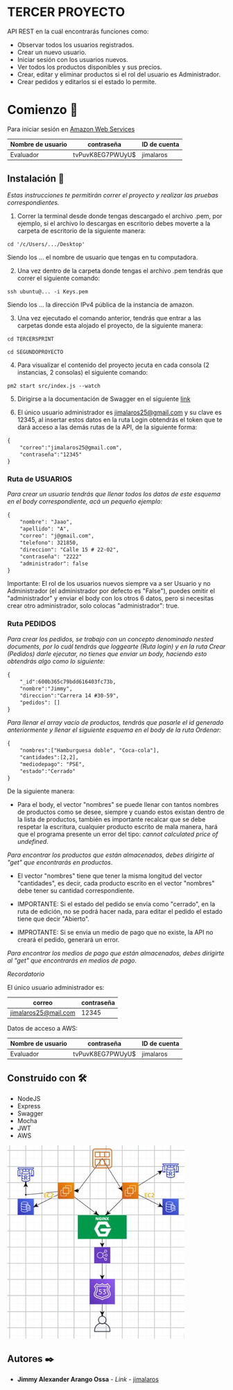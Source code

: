 # TERCER PROYECTO

API REST en la cuál encontrarás funciones como:

* Observar todos los usuarios registrados.
* Crear un nuevo usuario.
* Iniciar sesión con los usuarios nuevos.
* Ver todos los productos disponibles y sus precios.
* Crear, editar y eliminar productos si el rol del usuario es Administrador.
* Crear pedidos y editarlos si el estado lo permite.

# Comienzo 🚀

Para iniciar sesión en [Amazon Web Services](https://aws.amazon.com/es/console/) 

| Nombre de usuario |    contraseña   |    ID de cuenta   |
|-------------------|-----------------|-------------------|
|     Evaluador     | tvPuvK8EG7PWUyU$|      jimalaros    | 

## Instalación 🔧

_Estas instrucciones te permitirán correr el proyecto y realizar las pruebas correspondientes._

1. Correr la terminal desde donde tengas descargado el archivo .pem, por ejemplo, si el archivo lo descargas en escritorio debes moverte a la carpeta de escritorio de la siguiente manera:

```
cd '/c/Users/.../Desktop'
```

Siendo los ... el nombre de usuario que tengas en tu computadora.

2. Una vez dentro de la carpeta donde tengas el archivo .pem tendrás que correr el siguiente comando:

```
ssh ubuntu@... -i Keys.pem
```

Siendo los ... la dirección IPv4 pública de la instancia de amazon.

3. Una vez ejecutado el comando anterior, tendrás que entrar a las carpetas donde esta alojado el proyecto, de la siguiente manera:

```
cd TERCERSPRINT
```

```
cd SEGUNDOPROYECTO
```

4. Para visualizar el contenido del proyecto jecuta en cada consola (2 instancias, 2 consolas) el siguiente comando:

```
pm2 start src/index.js --watch
```

5. Dirigirse a la documentación de Swagger en el siguiente [link](https://apicommerce.tk/api/)

6. El único usuario administrador es jimalaros25@gmail.com y su clave es 12345, al insertar estos datos en la ruta Login obtendrás el token que te dará acceso a las demás rutas de la API, de la siguiente forma:

```
{
    "correo":"jimalaros25@gmail.com",
    "contraseña":"12345"
}
```

### Ruta de USUARIOS

_Para crear un usuario tendrás que llenar todos los datos de este esquema en el body correspondiente, acá un pequeño ejemplo:_

```
{
    "nombre": "Jaao",
    "apellido": "A",
    "correo": "j@gmail.com",
    "telefono": 321850,
    "direccion": "Calle 15 # 22-02",
    "contraseña": "2222"
    "administrador": false
}
```
Importante: El rol de los usuarios nuevos siempre va a ser Usuario y no Administrador (el administrador por defecto es "False"), puedes omitir el "administrador" y enviar el body con los otros 6 datos, pero si necesitas crear otro administrador, solo colocas "administrador": true.

### Ruta PEDIDOS

_Para crear los pedidos, se trabajo con un concepto denominado nested documents, por lo cuál tendrás que loggearte (Ruta login) y en la ruta Crear (Pedidos) darle ejecutar, no tienes que enviar un body, haciendo esto obtendrás algo como lo siguiente:_

```
{
    "_id":600b365c79bdd616403fc73b,
    "nombre":"Jimmy",
    "direccion":"Carrera 14 #30-59",
    "pedidos": []
}
```

_Para llenar el array vacío de productos, tendrás que pasarle el id generado anteriormente y llenar el siguiente esquema en el body de la ruta Ordenar:_
```
{
    "nombres":["Hamburguesa doble", "Coca-cola"],
    "cantidades":[2,2],
    "mediodepago": "PSE",
    "estado":"Cerrado"
}
```

De la siguiente manera: 

* Para el body, el vector "nombres" se puede llenar con tantos nombres de productos como se desee, siempre y cuando estos existan dentro de la lista de productos, también es importante recalcar que se debe respetar la escritura, cualquier producto escrito de mala manera, hará que el programa presente un error del tipo: _cannot calculated price of undefined_.

_Para encontrar los productos que están almacenados, debes dirigirte al "get" que encontrarás en productos_.

* El vector "nombres" tiene que tener la misma longitud del vector "cantidades", es decir, cada producto escrito en el vector "nombres" debe tener su cantidad correspondiente.

* IMPORTANTE: Si el estado del pedido se envía como "cerrado", en la ruta de edición, no se podrá hacer nada, para editar el pedido el estado tiene que decir "Abierto".
* IMPROTANTE: Si se envia un medio de pago que no existe, la API no creará el pedido, generará un error.

_Para encontrar los medios de pago que están almacenados, debes dirigirte al "get" que encontrarás en medios de pago_.

_Recordatorio_

El único usuario administrador es:

|       correo         | contraseña |
|----------------------|------------|
| jimalaros25@mail.com |       12345|

Datos de acceso a AWS:

| Nombre de usuario |    contraseña   |    ID de cuenta   |
|-------------------|-----------------|-------------------|
|     Evaluador     | tvPuvK8EG7PWUyU$|      jimalaros    | 

## Construido con 🛠️

* NodeJS
* Express
* Swagger
* Mocha
* JWT
* AWS

![DIAGRAMA](https://github.com/jimalaros/SEGUNDOPROYECTO/blob/master/AWS.JPG?raw=true)

## Autores ✒️

* **Jimmy Alexander Arango Ossa** - *Link* - [jimalaros](https://github.com/jimalaros/SEGUNDOPROYECTO)
